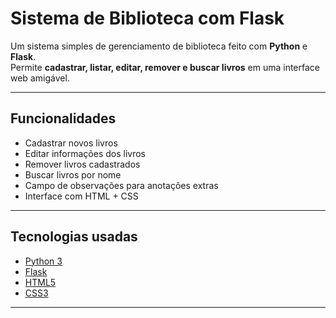 # Sistema de Biblioteca com Flask

Um sistema simples de gerenciamento de biblioteca feito com **Python** e **Flask**.  
Permite **cadastrar, listar, editar, remover e buscar livros** em uma interface web amigável.

---

## Funcionalidades
-  Cadastrar novos livros  
-  Editar informações dos livros  
-  Remover livros cadastrados  
-  Buscar livros por nome  
-  Campo de observações para anotações extras  
-  Interface com HTML + CSS  

---

## Tecnologias usadas
- [Python 3](https://www.python.org/)  
- [Flask](https://flask.palletsprojects.com/)  
- [HTML5](https://developer.mozilla.org/pt-BR/docs/Web/HTML)  
- [CSS3](https://developer.mozilla.org/pt-BR/docs/Web/CSS)  

---

